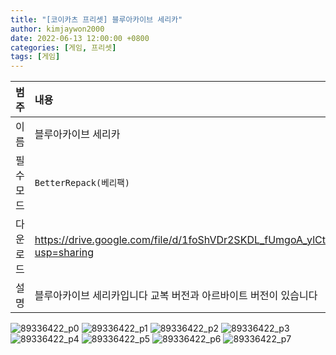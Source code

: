 ```yaml
---
title: "[코이카츠 프리셋] 블루아카이브 세리카"
author: kimjaywon2000
date: 2022-06-13 12:00:00 +0800
categories: [게임, 프리셋]
tags: [게임]
---
```


| 범주             | 내용            |
|:----------------|:---------------|
| 이름             | 블루아카이브 세리카  |
| 필수 모드         | `BetterRepack(베리팩)`       |
| 다운로드          | <https://drive.google.com/file/d/1foShVDr2SKDL_fUmgoA_ylCt0ubzyXpu/view?usp=sharing> |
| 설명             | 블루아카이브 세리카입니다 교복 버전과 아르바이트 버전이 있습니다   |

![89336422_p0](https://user-images.githubusercontent.com/76558033/174416209-ceb1af4c-f288-408c-8bdb-771769346498.png)
![89336422_p1](https://user-images.githubusercontent.com/76558033/174416212-e89088ed-40bc-49ad-9a36-a07c55215e3b.png)
![89336422_p2](https://user-images.githubusercontent.com/76558033/174416213-022c9781-0753-4270-9b56-1e87395f01ae.png)
![89336422_p3](https://user-images.githubusercontent.com/76558033/174416214-abb1326a-4514-4116-b26e-93bf6e090038.png)
![89336422_p4](https://user-images.githubusercontent.com/76558033/174416215-a02b3724-2908-455f-87ac-a2001bfe220f.png)
![89336422_p5](https://user-images.githubusercontent.com/76558033/174416216-1c34dc54-9383-4940-9d0b-30ab4fc66b39.png)
![89336422_p6](https://user-images.githubusercontent.com/76558033/174416217-f62d2aed-24af-4632-801b-c8a590a580c1.png)
![89336422_p7](https://user-images.githubusercontent.com/76558033/174416219-f2cdcc31-4fe1-461b-8798-1724a76a55f1.png)

